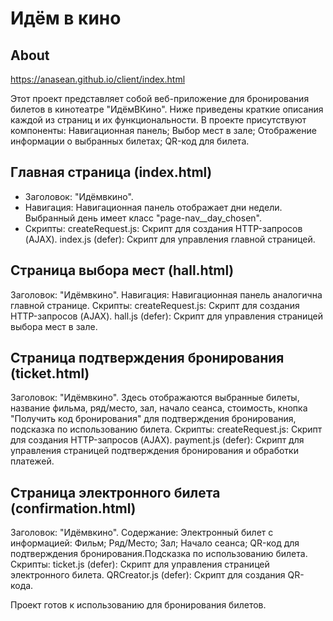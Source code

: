 
# Идём в кино

## About 

https://anasean.github.io/client/index.html

Этот проект представляет собой веб-приложение для бронирования билетов в кинотеатре "ИдёмВКино". Ниже приведены краткие описания каждой из страниц и их функциональности. В проекте присутствуют компоненты: Навигационная панель; Выбор мест в зале; Отображение информации о выбранных билетах; QR-код для билета. 

## Главная страница (index.html)

- Заголовок: "Идёмвкино".
- Навигация: Навигационная панель отображает дни недели. Выбранный день имеет класс "page-nav__day_chosen".
- Скрипты:
createRequest.js: Скрипт для создания HTTP-запросов (AJAX).
index.js (defer): Скрипт для управления главной страницей.

## Страница выбора мест (hall.html)
Заголовок: "Идёмвкино".
Навигация: Навигационная панель аналогична главной странице.
Скрипты:
createRequest.js: Скрипт для создания HTTP-запросов (AJAX).
hall.js (defer): Скрипт для управления страницей выбора мест в зале.

## Страница подтверждения бронирования (ticket.html)
Заголовок: "Идёмвкино".
Здесь отображаются выбранные билеты, название фильма, ряд/место, зал, начало сеанса, стоимость, кнопка "Получить код бронирования" для подтверждения бронирования, подсказка по использованию билета.
Скрипты:
createRequest.js: Скрипт для создания HTTP-запросов (AJAX).
payment.js (defer): Скрипт для управления страницей подтверждения бронирования и обработки платежей.

## Страница электронного билета (confirmation.html)
Заголовок: "Идёмвкино".
Содержание: Электронный билет с информацией: Фильм; Ряд/Место; Зал; Начало сеанса; QR-код для подтверждения бронирования.Подсказка по использованию билета.
Скрипты:
ticket.js (defer): Скрипт для управления страницей электронного билета.
QRCreator.js (defer): Скрипт для создания QR-кода.

Проект готов к использованию для бронирования билетов.